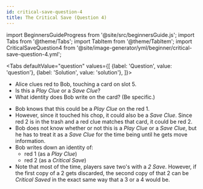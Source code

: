 ```yaml
---
id: critical-save-question-4
title: The Critical Save (Question 4)
---
```


import BeginnersGuideProgress from '@site/src/beginnersGuide.js';
import Tabs from '@theme/Tabs';
import TabItem from '@theme/TabItem';
import CriticalSaveQuestion4 from '@site/image-generator/yml/beginner/critical-save-question-4.yml';

<BeginnersGuideProgress part="26" />

<!-- lint disable no-undefined-references -->

<Tabs
  defaultValue="question"
  values={[
    {label: 'Question', value: 'question'},
    {label: 'Solution', value: 'solution'},
  ]}>
<TabItem value="question">

- Alice clues red to Bob, touching a card on slot 5.
- Is this a *Play Clue* or a *Save Clue*?
- What identity does Bob write on the card? (Be specific.)

</TabItem>
<TabItem value="solution">

- Bob knows that this could be a *Play Clue* on the red 1.
- However, since it touched his chop, it could also be a *Save Clue*. Since red 2 is in the trash and a red clue matches that card, it could be red 2.
- Bob does not know whether or not this is a *Play Clue* or a *Save Clue*, but he has to treat it as a *Save Clue* for the time being until he gets move information.
- Bob writes down an identity of:
  - red 1 (as a *Play Clue*)
  - red 2 (as a *Critical Save*)
- Note that most of the time, players save two's with a *2 Save*. However, if the first copy of a 2 gets discarded, the second copy of that 2 can be *Critical Saved* in the exact same way that a 3 or a 4 would be.

</TabItem>
</Tabs>

<CriticalSaveQuestion4 />
